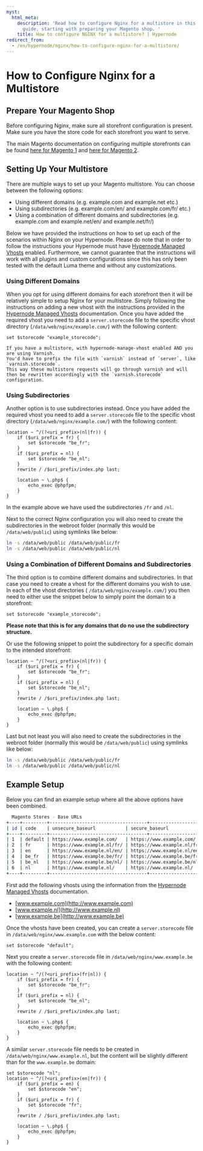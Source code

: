 ```yaml
---
myst:
  html_meta:
    description: 'Read how to configure Nginx for a multistore in this in depth step-by-step
      guide, starting with preparing your Magento shop. '
    title: How to configure NGINX for a multistore? | Hypernode
redirect_from:
  - /en/hypernode/nginx/how-to-configure-nginx-for-a-multistore/
---
```


<!-- source: https://support.hypernode.com/en/hypernode/nginx/how-to-configure-nginx-for-a-multistore/ -->

# How to Configure Nginx for a Multistore

## Prepare Your Magento Shop

Before configuring Nginx, make sure all storefront configuration is present. Make sure you have the store code for each storefront you want to serve.

The main Magento documentation on configuring multiple storefronts can be found [here for Magento 1](http://docs.magento.com/m1/ce/user_guide/store-operations/stores-multiple.html) and [here for Magento 2](http://devdocs.magento.com/guides/v2.0/config-guide/multi-site/ms_websites.html).

## Setting Up Your Multistore

There are multiple ways to set up your Magento multistore. You can choose between the following options:

- Using different domains (e.g. example.com and example.net etc.)
- Using subdirectories (e.g. example.com/en/ and example.com/fr/ etc.)
- Using a combination of different domains and subdirectories (e.g. example.com and example.net/en/ and example.net/fr/)

Below we have provided the instructions on how to set up each of the scenarios within Nginx on your Hypernode. Please do note that in order to follow the instructions your Hypernode must have [Hypernode Managed Vhosts](hypernode-managed-vhosts.md) enabled. Furthermore, we cannot guarantee that the instructions will work with all plugins and custom configurations since this has only been tested with the default Luma theme and without any customizations.

### Using Different Domains

When you opt for using different domains for each storefront then it will be relatively simple to setup Nginx for your multistore. Simply following the instructions on adding a new vhost with the instructions provided in the [Hypernode Managed Vhosts](hypernode-managed-vhosts.md) documentation. Once you have added the required vhost you need to add a `server.storecode` file to the specific vhost directory (`/data/web/nginx/example.com/`) with the following content:

```nginx
set $storecode "example_storecode";
```

```{note}
If you have a multistore, with hypernode-manage-vhost enabled AND you are using Varnish.
You'd have to prefix the file with `varnish` instead of `server`, like `varnish.storecode`.
This way these multistore requests will go through varnish and will then be rewritten accordingly with the `varnish.storecode` configuration.
```

### Using Subdirectories

Another option is to use subdirectories instead. Once you have added the required vhost you need to add a `server.storecode` file to the specific vhost directory (`/data/web/nginx/example.com/`) with the following content:

```nginx
location ~ ^/(?<uri_prefix>(nl|fr)) {
    if ($uri_prefix = fr) {
        set $storecode "be_fr";
    }
    if ($uri_prefix = nl) {
        set $storecode "be_nl";
    }
    rewrite / /$uri_prefix/index.php last;

    location ~ \.php$ {
        echo_exec @phpfpm;
    }
}
```

In the example above we have used the subdirectories `/fr` and `/nl`.

Next to the correct Nginx configuration you will also need to create the subdirectories in the webroot folder (normally this would be `/data/web/public`) using symlinks like below:

```bash
ln -s /data/web/public /data/web/public/fr
ln -s /data/web/public /data/web/public/nl
```

### Using a Combination of Different Domains and Subdirectories

The third option is to combine different domains and subdirectories. In that case you need to create a vhost for the different domains you wish to use. In each of the vhost directories ( `/data/web/nginx/example.com/`) you then need to either use the snippet below to simply point the domain to a storefront:

```nginx
set $storecode "example_storecode";
```

**Please note that this is for any domains that do no use the subdirectory structure.**

Or use the following snippet to point the subdirectory for a specific domain to the intended storefront:

```nginx
location ~ ^/(?<uri_prefix>(nl|fr)) {
    if ($uri_prefix = fr) {
        set $storecode "be_fr";
    }
    if ($uri_prefix = nl) {
        set $storecode "be_nl";
    }
    rewrite / /$uri_prefix/index.php last;

    location ~ \.php$ {
        echo_exec @phpfpm;
    }
}
```

Last but not least you will also need to create the subdirectories in the webroot folder (normally this would be `/data/web/public`) using symlinks like below:

```bash
ln -s /data/web/public /data/web/public/fr
ln -s /data/web/public /data/web/public/nl
```

## Example Setup

Below you can find an example setup where all the above options have been combined.

```bash
  Magento Stores - Base URLs
+----+---------+------------------------------------+--------------------+
| id | code    | unsecure_baseurl           | secure_baseurl             |
+----+---------+------------------------------------+--------------------+
| 1  | default | https://www.example.com/   | https://www.example.com/   |
| 2  | fr      | https://www.example.nl/fr/ | https://www.example.nl/fr/ |
| 3  | en      | https://www.example.nl/en/ | https://www.example.nl/en/ |
| 4  | be_fr   | https://www.example.be/fr/ | https://www.example.be/fr/ |
| 5  | be_nl   | https://www.example.be/nl/ | https://www.example.be/nl/ |
| 6  | nl      | https://www.example.nl/    | https://www.example.nl/    |
+----+---------+------------------------------------+--------------------+
```

First add the following vhosts using the information from the [Hypernode Managed Vhosts](hypernode-managed-vhosts.md) documentation.

- [www.example.com](http://www.example.com)
- [www.example.nl](http://www.example.nl)
- [www.example.be](http://www.example.be)

Once the vhosts have been created, you can create a `server.storecode` file in `/data/web/nginx/www.example.com` with the below content:

```nginx
set $storecode "default";
```

Next you create a `server.storecode` file in `/data/web/nginx/www.example.be` with the following content:

```nginx
location ~ ^/(?<uri_prefix>(fr|nl)) {
    if ($uri_prefix = fr) {
        set $storecode "be_fr";
    }
    if ($uri_prefix = nl) {
        set $storecode "be_nl";
    }
    rewrite / /$uri_prefix/index.php last;

    location ~ \.php$ {
        echo_exec @phpfpm;
    }
}
```

A similar `server.storecode` file needs to be created in `/data/web/nginx/www.example.nl`, but the content will be slightly different than for the `www.example.be` domain:

```nginx
set $storecode "nl";
location ~ ^/(?<uri_prefix>(en|fr)) {
    if ($uri_prefix = en) {
        set $storecode "en";
    }
    if ($uri_prefix = fr) {
        set $storecode "fr";
    }
    rewrite / /$uri_prefix/index.php last;

    location ~ \.php$ {
        echo_exec @phpfpm;
    }
}
```
